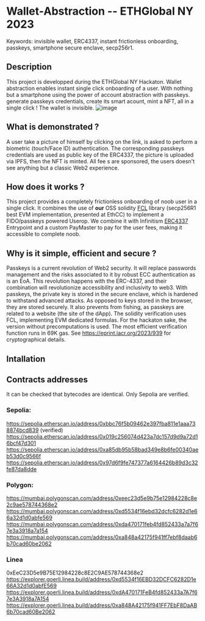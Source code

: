 # Wallet-Abstraction -- ETHGlobal NY 2023

Keywords: invisible wallet, ERC4337, instant frictionless onboarding, passkeys, smartphone secure enclave, secp256r1. 

## Description

This project is developped during the ETHGlobal NY Hackaton. Wallet abstraction enables instant single click onboarding of a user. With nothing but a smartphone using the power of account abstraction with passkeys. generate passkeys credentials, create its smart acount, mint a NFT, all in a single click ! The wallet is invisible.
![image](https://github.com/qd-qd/wallet-abstraction/assets/103030189/e1dffffb-f6ed-460f-8bbc-869476b2e979)

## What is demonstrated ?

A user take a picture of himself by clicking on the link, is asked to perform a biometric (touch/Face ID) authentication. The corresponding passkeys credentials are used as public key of the ERC4337, the picture is uploaded via IPFS, then the NFT is minted. All fee s are sponsored, the users doesn't see anything but a classic Web2 experience.

## How does it works ?

This project provides a completely frictionless onboarding of noob user in a single click. It combines the use of **our** OSS solidity [FCL](https://github.com/rdubois-crypto/FreshCryptoLib) library (secp256R1 best EVM implementation, presented at EthCC) to implement a FIDO/passkeys powered Userop. We combine it with Infinitism [ERC4337](https://github.com/rdubois-crypto/FreshCryptoLib) Entrypoint and a custom PayMaster to pay for the user fees, making it accessible to complete noob. 

## Why is it simple, efficient and secure ?

Passkeys is a current revolution of Web2 security. It will replace passwords management and the risks associated to it by robust ECC authentication as is an EoA. This revolution happens with the ERC-4337, and their combination will revolutionize accessibility and inclusivity to web3. With passkeys, the private key is stored in the secure enclave, which is hardened to withstand advanced attacks. As opposed to keys stored in the browser, they are stored securely.
It also prevents from fishing, as passkeys are related to a website (the site of the dApp). The solidity verification uses FCL, implementing EVM dedicated formulas. For the hackaton sake, the version without precomputations is used. The most efficient verification function runs in 69K gas. See https://eprint.iacr.org/2023/939 for cryptographical details.


## Intallation

## Contracts addresses
It can be checked that bytecodes are identical. Only Sepolia are verified.

### Sepolia:

https://sepolia.etherscan.io/address/0xbbc76f5b09462e397fba811e1aaa738874bcd839 (verified)
https://sepolia.etherscan.io/address/0x019c256074d423a7dc157d9d9a72d16bcf47d301
https://sepolia.etherscan.io/address/0xa85db95b58bad349e8b6fe00340aeb53d0c9566f
https://sepolia.etherscan.io/address/0x97d6f9fe747377a6164426b89d3c32fe87da8dde

### Polygon:

https://mumbai.polygonscan.com/address/0xeec23d5e9b75e12984228c8e2c9ae578744368e2
https://mumbai.polygonscan.com/address/0xd5534f16ebd32dcfc6282d1e66a32d1d0abfe569
https://mumbai.polygonscan.com/address/0xda470171feb4fd852433a7a7f67e3a3918a7a154
https://mumbai.polygonscan.com/address/0xa848a42175f941ff7ebf8daab6b70cad60be2062

### Linea

0xEeC23D5e9B75E12984228c8E2C9AE578744368e2
https://explorer.goerli.linea.build/address/0xd5534f16EBD32DCFC6282D1e66A32d1d0abfE569
https://explorer.goerli.linea.build/address/0xdA470171FeB4fd852433a7A7f67e3A3918a7A154
https://explorer.goerli.linea.build/address/0xa848A42175f941FF7EbF8DaAB6b70cad60Be2062

### 
